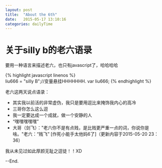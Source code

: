 ```yaml
--- 
layout: post 
title:  "About the 6th" 
date:   2015-05-17 13:10:16 
categories: dailyTime 
--- 
```


# 关于silly b的老六语录

要用一种语言来描述老六，也只有javascript了，哈哈哈哈


{% highlight javascript linenos %}	
liu666 = "silly B";//变量悬挂HHHHHHH.
var liu666;
{% endhighlight %}

老六这两天说点语录：

- 其实我以前活的非常虚伪，我只是要用逗比来掩饰我内心的高冷
- 三哥你怎么这么逗
- 我一定要达成一个成就，做一个安静的人
- “嘿嘿嘿嘿嘿”
- 大哥（剑飞）："老六你不是有点贱，是比贱更严重一点的词，你说你是啥。"老六：“贱飞” [作死小能手太他妈6了]（更新内容于2015-05-20 23：36）


我从未见过如此厚颜无耻之逗徒！！XD

--End.